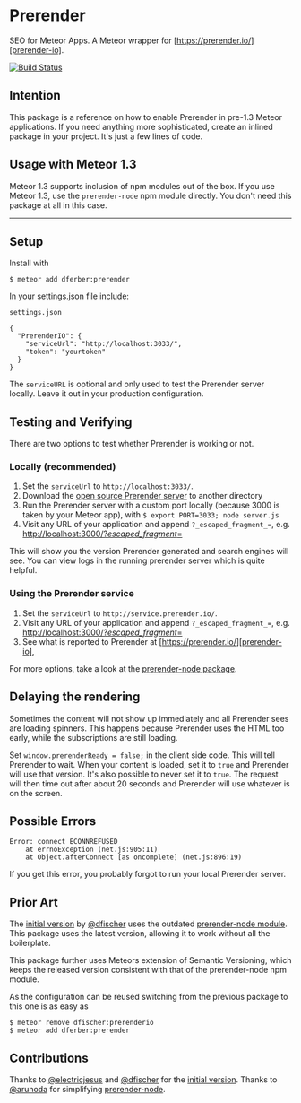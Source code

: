 # Prerender

SEO for Meteor Apps.
A Meteor wrapper for [https://prerender.io/][prerender-io].

[![Build Status](https://travis-ci.org/dferber90/meteor-prerender.svg)](https://travis-ci.org/dferber90/meteor-prerender)

## Intention
This package is a reference on how to enable Prerender in pre-1.3 Meteor applications. If you need anything more sophisticated, create an inlined package in your project. It's just a few lines of code.

## Usage with Meteor 1.3
Meteor 1.3 supports inclusion of npm modules out of the box.
If you use Meteor 1.3, use the `prerender-node` npm module directly.
You don't need this package at all in this case.

---

## Setup

Install with

```
$ meteor add dferber:prerender
```

In your settings.json file include:

`settings.json`

```
{
  "PrerenderIO": {
    "serviceUrl": "http://localhost:3033/",
    "token": "yourtoken"
  }
}
```

The `serviceURL` is optional and only used to test the Prerender server locally.
Leave it out in your production configuration.


## Testing and Verifying
There are two options to test whether Prerender is working or not.

### Locally (recommended)

1. Set the `serviceUrl` to `http://localhost:3033/`.
2. Download the [open source Prerender server](https://prerender.io/documentation/test-it) to another directory
3. Run the Prerender server with a custom port locally (because 3000 is taken by your Meteor app), with `$ export PORT=3033; node server.js`
4. Visit any URL of your application and append `?_escaped_fragment_=`, e.g. [http://localhost:3000/?_escaped_fragment_=](http://localhost:3000/?_escaped_fragment_=)

This will show you the version Prerender generated and search engines will see.
You can view logs in the running prerender server which is quite helpful.


### Using the Prerender service

1. Set the `serviceUrl` to `http://service.prerender.io/`.
2. Visit any URL of your application and append `?_escaped_fragment_=`, e.g. [http://localhost:3000/?_escaped_fragment_=](http://localhost:3000/?_escaped_fragment_=)
3. See what is reported to Prerender at [https://prerender.io/][prerender-io],

For more options, take a look at the [prerender-node package][prerender-node].


## Delaying the rendering

Sometimes the content will not show up immediately and all Prerender sees are loading spinners.
This happens because Prerender uses the HTML too early, while the subscriptions are still loading.

Set `window.prerenderReady = false;` in the client side code. This will tell Prerender to wait.
When your content is loaded, set it to `true` and Prerender will use that version.
It's also possible to never set it to `true`.
The request will then time out after about 20 seconds and Prerender will use whatever is on the screen.

## Possible Errors

```
Error: connect ECONNREFUSED
    at errnoException (net.js:905:11)
    at Object.afterConnect [as oncomplete] (net.js:896:19)
```
If you get this error, you probably forgot to run your local Prerender server.

## Prior Art
The [initial version](https://github.com/dfischer/meteor-prerenderio) by [@dfischer][dfischer] uses the outdated [prerender-node module][prerender-node]. This package uses the latest version, allowing it to work without all the boilerplate.

This package further uses Meteors extension of Semantic Versioning, which keeps the released version consistent with that of the prerender-node npm module.

As the configuration can be reused switching from the previous package to this one is as easy as

```
$ meteor remove dfischer:prerenderio
$ meteor add dferber:prerender
```

## Contributions

Thanks to [@electricjesus](https://github.com/electricjesus) and [@dfischer][dfischer] for the [initial version](https://github.com/dfischer/meteor-prerenderio).
Thanks to [@arunoda](https://github.com/arunoda) for simplifying [prerender-node][prerender-node].

[prerender-node]: https://github.com/prerender/prerender-node
[prerender-io]: https://prerender.io/
[dfischer]: https://github.com/dfischer
